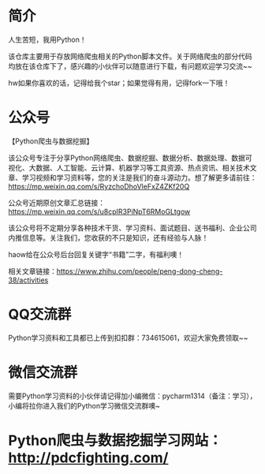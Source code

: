 # 简介
人生苦短，我用Python！

该仓库主要用于存放网络爬虫相关的Python脚本文件。关于网络爬虫的部分代码均放在该仓库下了，感兴趣的小伙伴可以随意进行下载，有问题欢迎学习交流~~

hw如果你喜欢的话，记得给我个star；如果觉得有用，记得fork一下哦！


# 公众号
【Python爬虫与数据挖掘】

该公众号专注于分享Python网络爬虫、数据挖掘、数据分析、数据处理、数据可视化、大数据、人工智能、云计算、机器学习等工具资源、热点资讯、相关技术文章、学习视频和学习资料等，您的关注是我们的奋斗源动力。想了解更多请前往：https://mp.weixin.qq.com/s/RyzchoDhoVleFxZ4ZKf20Q

公众号近期原创文章汇总链接：https://mp.weixin.qq.com/s/u8cpIR3PiNpT6RMoGLtgow

该公众号将不定期分享各种技术干货、学习资料、面试题目、送书福利、企业公司内推信息等。关注我们，您收获的不只是知识，还有经验与人脉！

haow给在公众号后台回复关键字“书籍”二字，有福利噢！

相关文章链接：https://www.zhihu.com/people/peng-dong-cheng-38/activities

# QQ交流群
Python学习资料和工具都已上传到扣扣群：734615061，欢迎大家免费领取~~

# 微信交流群
需要Python学习资料的小伙伴请记得加小编微信：pycharm1314（备注：学习），小编将拉你进入我们的Python学习微信交流群噢~

# Python爬虫与数据挖掘学习网站：http://pdcfighting.com/
